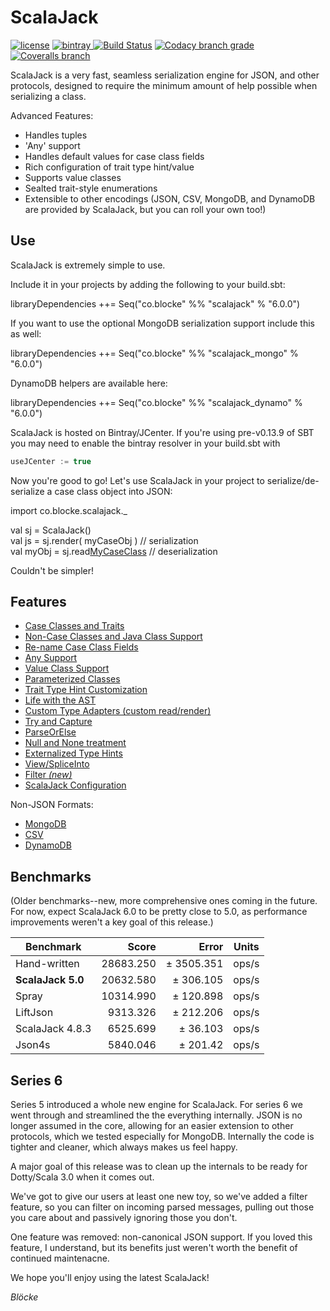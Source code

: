 
# ScalaJack  
  
[![license](https://img.shields.io/github/license/mashape/apistatus.svg?maxAge=86400)](https://opensource.org/licenses/MIT) [ ![bintray](https://api.bintray.com/packages/blocke/releases/scalajack/images/download.svg) ](https://bintray.com/blocke/releases/scalajack/_latestVersion) [![Build Status](https://img.shields.io/travis/gzoller/ScalaJack.svg?branch=master)](https://travis-ci.org/gzoller/ScalaJack) [![Codacy branch grade](https://img.shields.io/codacy/grade/9437bb8b88464096b1a848ba0eed8b7d/master.svg?maxAge=2592000)](https://www.codacy.com/app/gzoller/ScalaJack?utm_source=github.com&amp;utm_medium=referral&amp;utm_content=gzoller/ScalaJack&amp;utm_campaign=Badge_Grade) [![Coveralls branch](https://img.shields.io/coveralls/gzoller/ScalaJack/master.svg?maxAge=360)](https://coveralls.io/github/gzoller/ScalaJack)  
  
ScalaJack is a very fast, seamless serialization engine for JSON, and other protocols, designed to require the minimum amount of help possible when serializing a class.  
  
Advanced Features:  
 - Handles tuples  
 - 'Any' support  
 - Handles default values for case class fields  
 - Rich configuration of trait type hint/value  
 - Supports value classes  
 - Sealted trait-style enumerations  
 - Extensible to other encodings (JSON, CSV, MongoDB, and DynamoDB are provided by ScalaJack, but you can roll your own too!)  
  
## Use  
  
ScalaJack is extremely simple to use.  
  
Include it in your projects by adding the following to your build.sbt:  
  
   libraryDependencies ++= Seq("co.blocke" %% "scalajack" % "6.0.0")  
  
If you want to use the optional MongoDB serialization support include this as well:  
  
   libraryDependencies ++= Seq("co.blocke" %% "scalajack_mongo" % "6.0.0")  
  
DynamoDB helpers are available here:  
  
   libraryDependencies ++= Seq("co.blocke" %% "scalajack_dynamo" % "6.0.0")  
  
ScalaJack is hosted on Bintray/JCenter.  If you're using pre-v0.13.9 of SBT you may need to enable the bintray resolver in your build.sbt with  
  
``` sbt  
useJCenter := true  
```  
    
Now you're good to go!  Let's use ScalaJack in your project to serialize/de-serialize a case class object into JSON:  
  
   import co.blocke.scalajack._  
  
   val sj = ScalaJack()  
   val js = sj.render( myCaseObj )  // serialization  
   val myObj = sj.read[MyCaseClass](js) // deserialization  
  
Couldn't be simpler!  
  
## Features  
  
* [Case Classes and Traits](doc/classesAndTraits.md)  
* [Non-Case Classes and Java Class Support](doc/noncase.md)  
* [Re-name Case Class Fields](doc/mapname.md)  
* [Any Support](doc/any.md)  
* [Value Class Support](doc/valueClass.md)  
* [Parameterized Classes](doc/parameterized.md)  
* [Trait Type Hint Customization](doc/typeHint.md)  
* [Life with the AST](doc/ast.md)  
* [Custom Type Adapters (custom read/render)](doc/custom.md)  
* [Try and Capture](doc/tryAndCapture.md)  
* [ParseOrElse](doc/parseOrElse.md)  
* [Null and None treatment](doc/nullAndNone.md)  
* [Externalized Type Hints](doc/externalTypes.md)  
* [View/SpliceInto](doc/viewsplice.md)  
* [Filter *(new)*](doc/filter.md)  
* [ScalaJack Configuration](doc/config.md)  
  
Non-JSON Formats:  
* [MongoDB](doc/mongo.md)  
* [CSV](doc/csv.md)  
* [DynamoDB](doc/dynamo.md)  
  
## Benchmarks  
  
 (Older benchmarks--new, more comprehensive ones coming in the future.  For now, expect ScalaJack 6.0 to be pretty close to 5.0, as performance improvements weren't a key goal of this release.)
    
|Benchmark         |Score      |Error        |Units  
|------------------|----------:|------------:|-----|  
|Hand-written      |28683.250  |± 3505.351   |ops/s  
|**ScalaJack 5.0** |20632.580  |±  306.105   |ops/s  
|Spray             |10314.990  |±  120.898   |ops/s  
|LiftJson          |9313.326   |±  212.206   |ops/s  
|ScalaJack 4.8.3   |6525.699   |±  36.103    |ops/s  
|Json4s            |5840.046   |±  201.42    |ops/s  
  
## Series 6  
  
Series 5 introduced a whole new engine for ScalaJack.  For series 6 we went through and streamlined the the everything internally.  JSON is no longer assumed in the core, allowing for an easier extension to other protocols, which we tested especially for MongoDB.  Internally the code is tighter and cleaner, which always makes us feel happy.  

A major goal of this release was to clean up the internals to be ready for Dotty/Scala 3.0 when it comes out.

We've got to give our users at least one new toy, so we've added a filter feature, so you can filter on incoming parsed messages, pulling out those you care about and passively ignoring those you don't. 

One feature was removed: non-canonical JSON support.  If you loved this feature, I understand, but its benefits just weren't worth the benefit of continued maintenacne.
  
We hope you'll enjoy using the latest ScalaJack!  
  
*Blöcke*
